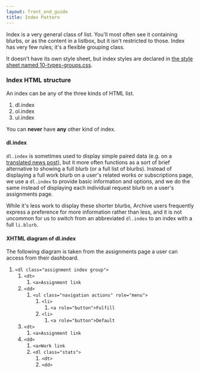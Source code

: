```yaml
---
layout: front_end_guide
title: Index Pattern
---
```

Index is a very general class of list. You'll most often see it containing blurbs, or as the content in a listbox, but it isn't restricted to those. Index has very few rules; it's a flexible grouping class. 

It doesn't have its own style sheet, but index styles are declared in [the style sheet named 10-types-groups.css](https://github.com/otwcode/otwarchive/blob/master/public/stylesheets/site/2.0/10-types-groups.css).

### Index HTML structure

An index can be any of the three kinds of HTML list.

1. dl.index
2. ol.index
3. ul.index

You can **never** have **any** other kind of index.

#### dl.index

`dl.index` is sometimes used to display simple paired data (e.g. on a [translated news post](http://archiveofourown.org/admin_posts/148)), but it more often functions as a sort of brief alternative to showing a full blurb (or a full list of blurbs). Instead of displaying a full work blurb on a user's related works or subscriptions page, we use a `dl.index` to provide basic information and options, and we do the same instead of displaying each individual request blurb on a user's assignments page.

While it's less work to display these shorter blurbs, Archive users frequently express a preference for more information rather than less, and it is not uncommon for us to switch from an abbreviated `dl.index` to an index with a full `li.blurb`.

#### XHTML diagram of dl.index

The following diagram is taken from the assignments page a user can access from their dashboard.

<ol class="diagram">
<li><code>&lt;dl class="assignment index group"&gt;</code>
<ol>
<li><code>&lt;dt&gt;</code>
<ol>
<li><code>&lt;a&gt;Assignment link</code></li>
</ol></li>
<li><code>&lt;dd&gt;</code>
<ol>
<li><code>&lt;ul class="navigation actions" role="menu"&gt;</code>
<ol>
<li><code>&lt;li&gt;</code>
<ol>
<li><code>&lt;a role="button"&gt;Fulfill</code></li>
</ol></li>
<li><code>&lt;li&gt;</code>
<ol>
<li><code>&lt;a role="button"&gt;Default</code></li>
</ol>
</li>
</ol>
</li>
</ol>
</li>
<li><code>&lt;dt&gt;</code>
<ol>
<li><code>&lt;a&gt;Assignment link</code></li>
</ol>
</li>
<li><code>&lt;dd&gt;</code>
<ol>
<li><code>&lt;a&gt;Work link</code>
</li>
<li><code>&lt;dl class="stats"&gt;</code>
<ol>
<li><code>&lt;dt&gt;</code></li>
<li><code>&lt;dd&gt;</code></li>
</ol>
</li>
</ol>
</li>
</ol>
</li>
</ol>

